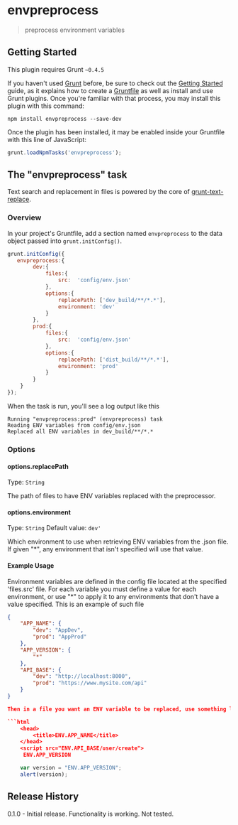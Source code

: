 # envpreprocess

> preprocess environment variables

## Getting Started
This plugin requires Grunt `~0.4.5`

If you haven't used [Grunt](http://gruntjs.com/) before, be sure to check out the [Getting Started](http://gruntjs.com/getting-started) guide, as it explains how to create a [Gruntfile](http://gruntjs.com/sample-gruntfile) as well as install and use Grunt plugins. Once you're familiar with that process, you may install this plugin with this command:

```shell
npm install envpreprocess --save-dev
```

Once the plugin has been installed, it may be enabled inside your Gruntfile with this line of JavaScript:

```js
grunt.loadNpmTasks('envpreprocess');
```

## The "envpreprocess" task
Text search and replacement in files is powered by the core of [grunt-text-replace](https://github.com/yoniholmes/grunt-text-replace).

### Overview
In your project's Gruntfile, add a section named `envpreprocess` to the data object passed into `grunt.initConfig()`.

```js
grunt.initConfig({
   envpreprocess:{
        dev:{
            files:{
                src:  'config/env.json'
            },
            options:{
                replacePath: ['dev_build/**/*.*'],
                environment: 'dev'
            }
        },
        prod:{
            files:{
                src:  'config/env.json'
            },
            options:{
                replacePath: ['dist_build/**/*.*'],
                environment: 'prod'
            }
        }
    }
});
```
When the task is run, you'll see a log output like this
```
Running "envpreprocess:prod" (envpreprocess) task
Reading ENV variables from config/env.json
Replaced all ENV variables in dev_build/**/*.*
```

### Options

#### options.replacePath
Type: `String`

The path of files to have ENV variables replaced with the preprocessor.

#### options.environment
Type: `String`
Default value: `dev'`

Which environment to use when retrieving ENV variables from the .json file. If given "*", any environment that isn't specified will use that value.



#### Example Usage
Environment variables are defined in the config file located at the specified 'files.src' file. For each variable you must define a value for each environment, or use "*" to apply it to any environments that don't have a value specified. This is an example of such file
```json
{
	"APP_NAME": {
		"dev": "AppDev",
		"prod": "AppProd"
	},
	"APP_VERSION": {
        "*"
	},
    "API_BASE": {
        "dev": "http://localhost:8000",
        "prod": "https://www.mysite.com/api"
    }
}

Then in a file you want an ENV variable to be replaced, use something like this

```html
    <head>
        <title>ENV.APP_NAME</title>
    </head>
    <script src="ENV.API_BASE/user/create">
     ENV.APP_VERSION
```

```js
    var version = "ENV.APP_VERSION";
    alert(version);
```


## Release History
0.1.0 - Initial release. Functionality is working. Not tested.